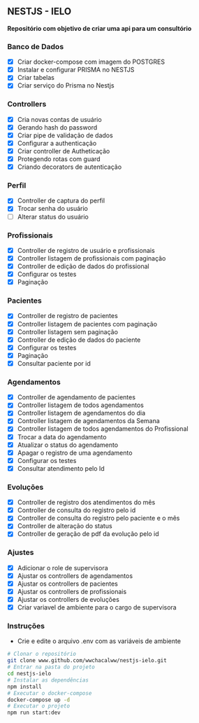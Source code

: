 ## NESTJS - IELO
**Repositório com objetivo de criar uma api para um consultório**

  ### Banco de Dados
 - [X] Criar docker-compose com imagem do POSTGRES
 - [X] Instalar e configurar PRISMA no NESTJS
 - [X] Criar tabelas
 - [X] Criar serviço do Prisma no Nestjs

  ### Controllers
  - [X] Cria novas contas de usuário
  - [X] Gerando hash do password
  - [X] Criar pipe de validação de dados
  - [X] Configurar a authenticação
  - [X] Criar controller de Autheticação
  - [X] Protegendo rotas com guard
  - [X] Criando decorators de autenticação

  ### Perfil
  - [X] Controller de captura do perfil
  - [X] Trocar senha do usuário
  - [ ] Alterar status do usuário

  ### Profissionais
  - [X] Controller de registro de usuário e profissionais
  - [X] Controller listagem de profissionais com paginação
  - [X] Controller de edição de dados do profissional
  - [X] Configurar os testes
  - [X] Paginação

  ### Pacientes
  - [X] Controller de registro de pacientes
  - [X] Controller listagem de pacientes com paginação
  - [X] Controller listagem sem paginação
  - [X] Controller de edição de dados do paciente
  - [X] Configurar os testes
  - [X] Paginação
  - [X] Consultar paciente por id

  ### Agendamentos
  - [X] Controller de agendamento de pacientes
  - [X] Controller listagem de todos agendamentos
  - [X] Controller listagem de agendamentos do dia
  - [X] Controller listagem de agendamentos da Semana
  - [X] Controller listagem de todos agendamentos do Profissional
  - [X] Trocar a data do agendamento 
  - [X] Atualizar o status do agendamento
  - [X] Apagar o registro de uma agendamento
  - [X] Configurar os testes
  - [X] Consultar atendimento pelo Id

 ### Evoluções
  - [X] Controller de registro dos atendimentos do mês
  - [X] Controller de consulta do registro pelo id
  - [X] Controller de consulta do registro pelo paciente e o mês
  - [X] Controller de alteração do status
  - [X] Controller de geração de pdf da evolução pelo id

### Ajustes
 - [X] Adicionar o role de supervisora
 - [X] Ajustar os controllers de agendamentos
 - [X] Ajustar os controllers de pacientes
 - [X] Ajustar os controllers de profissionais
 - [X] Ajustar os controllers de evoluções
 - [X] Criar variavel de ambiente para o cargo de supervisora

 ### Instruções
 - Crie e edite o arquivo .env com as variáveis de ambiente

 ```bash 
 # Clonar o repositório
 git clone www.github.com/wwchacalww/nestjs-ielo.git
 # Entrar na pasta do projeto
 cd nestjs-ielo
 # Instalar as dependências
 npm install
 # Executar o docker-compose
 docker-compose up -d
 # Executar o projeto
 npm run start:dev
 ```
